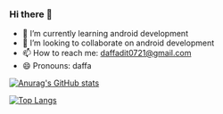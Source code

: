 ### Hi there 👋

- 🌱 I’m currently learning android development
- 👯 I’m looking to collaborate on android development
- 📫 How to reach me: daffadit0721@gmail.com
- 😄 Pronouns: daffa

[![Anurag's GitHub stats](https://github-readme-stats.vercel.app/api?username=nbee7&show_icons=true&theme=synthwave)](https://github.com/anuraghazra/github-readme-stats)

[![Top Langs](https://github-readme-stats.vercel.app/api/top-langs/?username=nbee7)](https://github.com/anuraghazra/github-readme-stats)

